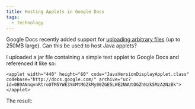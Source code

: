 ```yaml
---
title: Hosting Applets in Google Docs
tags:
  - Technology
---
```


Google Docs recently added support for [uploading arbitrary files](http://docs.google.com/support/bin/answer.py?answer=50092) (up to 250MB large). Can this be used to host Java applets?

I uploaded a jar file containing a simple test applet to Google Docs and referenced it like so:

```
<applet width="440" height="60" code="JavaVersionDisplayApplet.class" codebase="http://docs.google.com/" archive="uc?id=0B9ANnqvnRtroOTM5YWE3YmMtMGZkMy00ZGE5LWE2NWUtOGZhNzk5MzA2NzBk"></applet>
```

The result:

<applet width="440" height="60" code="JavaVersionDisplayApplet.class" codebase="http://docs.google.com/" archive="uc?id=0B9ANnqvnRtroOTM5YWE3YmMtMGZkMy00ZGE5LWE2NWUtOGZhNzk5MzA2NzBk"></applet>